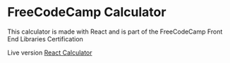 # FreeCodeCamp Calculator

This calculator is made with React and is part of the FreeCodeCamp Front End Libraries Certification

Live version [React Calculator](https://fcc-react-calculator.netlify.com/)

